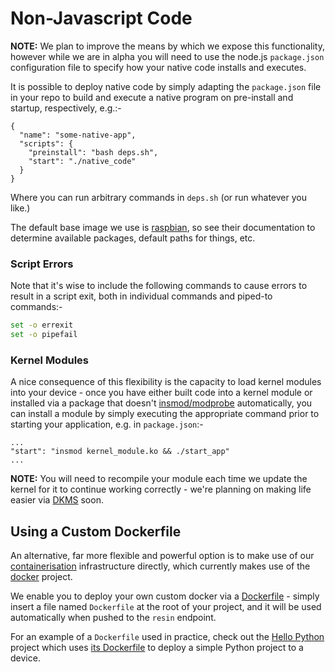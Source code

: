 # Non-Javascript Code

__NOTE:__ We plan to improve the means by which we expose this functionality,
however while we are in alpha you will need to use the node.js `package.json`
configuration file to specify how your native code installs and executes.

It is possible to deploy native code by simply adapting the `package.json` file
in your repo to build and execute a native program on pre-install and startup,
respectively, e.g.:-

```
{
  "name": "some-native-app",
  "scripts": {
    "preinstall": "bash deps.sh",
    "start": "./native_code"
  }
}
```

Where you can run arbitrary commands in `deps.sh` (or run whatever you like.)

The default base image we use is [raspbian][raspbian], so see their
documentation to determine available packages, default paths for things, etc.

### Script Errors

Note that it's wise to include the following commands to cause errors to result
in a script exit, both in individual commands and piped-to commands:-

```bash
set -o errexit
set -o pipefail
```

### Kernel Modules

A nice consequence of this flexibility is the capacity to load kernel modules
into your device - once you have either built code into a kernel module or
installed via a package that doesn't [insmod/modprobe][modprobe] automatically,
you can install a module by simply executing the appropriate command prior to
starting your application, e.g. in `package.json`:-

```
...
"start": "insmod kernel_module.ko && ./start_app"
...
```

__NOTE:__ You will need to recompile your module each time we update the kernel
for it to continue working correctly - we're planning on making life easier via
[DKMS][dkms] soon.

## Using a Custom Dockerfile

An alternative, far more flexible and powerful option is to make use of our
[containerisation][container] infrastructure directly, which currently makes use
of the [docker][docker] project.

We enable you to deploy your own custom docker via a [Dockerfile][Dockerfile] -
simply insert a file named `Dockerfile` at the root of your project, and it will
be used automatically when pushed to the `resin` endpoint.

For an example of a `Dockerfile` used in practice, check out the
[Hello Python][hello-python] project which uses
[its Dockerfile][hello-dockerfile] to deploy a simple Python project to a
device.

[raspbian]:http://www.raspbian.org/
[modprobe]:http://en.wikipedia.org/wiki/Modprobe
[dkms]:http://en.wikipedia.org/wiki/Dynamic_Kernel_Module_Support

[Dockerfile]:https://docs.docker.com/reference/builder/
[container]:https://wiki.archlinux.org/index.php/Linux_Containers
[docker]:http://docker.io
[hello-python]:https://github.com/alexandrosm/hello-python
[example-dockerfile]:https://github.com/alexandrosm/hello-python
[hello-dockerfile]:https://github.com/alexandrosm/hello-python/blob/master/Dockerfile
